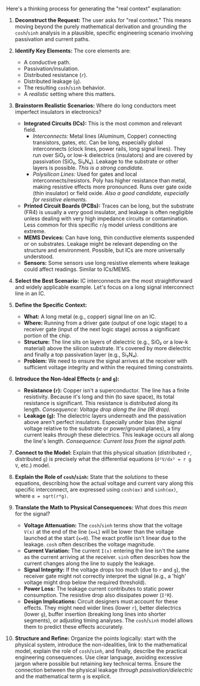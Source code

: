 Here's a thinking process for generating the "real context" explanation:

1.  **Deconstruct the Request:** The user asks for "real context." This means moving beyond the purely mathematical derivation and grounding the `cosh`/`sinh` analysis in a plausible, specific engineering scenario involving passivation and current paths.

2.  **Identify Key Elements:** The core elements are:
    *   A conductive path.
    *   Passivation/insulation.
    *   Distributed resistance (`r`).
    *   Distributed leakage (`g`).
    *   The resulting `cosh`/`sinh` behavior.
    *   A *realistic* setting where this matters.

3.  **Brainstorm Realistic Scenarios:** Where do long conductors meet imperfect insulators in electronics?
    *   **Integrated Circuits (ICs):** This is the most common and relevant field.
        *   *Interconnects:* Metal lines (Aluminum, Copper) connecting transistors, gates, etc. Can be long, especially global interconnects (clock lines, power rails, long signal lines). They run over SiO₂ or low-k dielectrics (insulators) and are covered by passivation (SiO₂, Si₃N₄). Leakage to the substrate or other layers is possible. *This is a strong candidate.*
        *   *Polysilicon Lines:* Used for gates and local interconnects/resistors. Poly has higher resistance than metal, making resistive effects more pronounced. Runs over gate oxide (thin insulator) or field oxide. *Also a good candidate, especially for resistive elements.*
    *   **Printed Circuit Boards (PCBs):** Traces can be long, but the substrate (FR4) is usually a *very* good insulator, and leakage is often negligible unless dealing with very high impedance circuits or contamination. Less common for this specific `r`/`g` model unless conditions are extreme.
    *   **MEMS Devices:** Can have long, thin conductive elements suspended or on substrates. Leakage might be relevant depending on the structure and environment. Possible, but ICs are more universally understood.
    *   **Sensors:** Some sensors use long resistive elements where leakage could affect readings. Similar to ICs/MEMS.

4.  **Select the Best Scenario:** IC interconnects are the most straightforward and widely applicable example. Let's focus on a long signal interconnect line in an IC.

5.  **Define the Specific Context:**
    *   **What:** A long metal (e.g., copper) signal line on an IC.
    *   **Where:** Running from a driver gate (output of one logic stage) to a receiver gate (input of the next logic stage) across a significant portion of the chip.
    *   **Structure:** The line sits on layers of dielectric (e.g., SiO₂ or a low-k material) above the silicon substrate. It's covered by more dielectric and finally a top passivation layer (e.g., Si₃N₄).
    *   **Problem:** We need to ensure the signal arrives at the receiver with sufficient voltage integrity and within the required timing constraints.

6.  **Introduce the Non-Ideal Effects (`r` and `g`):**
    *   **Resistance (`r`):** Copper isn't a superconductor. The line has a finite resistivity. Because it's long and thin (to save space), its total resistance is significant. This resistance is distributed along its length. *Consequence: Voltage drop along the line (IR drop).*
    *   **Leakage (`g`):** The dielectric layers underneath and the passivation above aren't perfect insulators. Especially under bias (the signal voltage relative to the substrate or power/ground planes), a tiny current leaks *through* these dielectrics. This leakage occurs all along the line's length. *Consequence: Current loss from the signal path.*

7.  **Connect to the Model:** Explain that this physical situation (distributed `r`, distributed `g`) is precisely what the differential equations (`d²V/dx² = r g V`, etc.) model.

8.  **Explain the Role of `cosh`/`sinh`:** State that the *solutions* to these equations, describing how the actual voltage and current vary along this specific interconnect, are expressed using `cosh(αx)` and `sinh(αx)`, where `α = sqrt(r*g)`.

9.  **Translate the Math to Physical Consequences:** What does this *mean* for the signal?
    *   **Voltage Attenuation:** The `cosh`/`sinh` terms show that the voltage `V(x)` at the end of the line (`x=L`) will be lower than the voltage launched at the start (`x=0`). The exact profile isn't linear due to the leakage. `cosh` often describes the voltage magnitude.
    *   **Current Variation:** The current `I(x)` entering the line isn't the same as the current arriving at the receiver. `sinh` often describes how the current changes along the line to supply the leakage.
    *   **Signal Integrity:** If the voltage drops too much (due to `r` and `g`), the receiver gate might not correctly interpret the signal (e.g., a 'high' voltage might drop below the required threshold).
    *   **Power Loss:** The leakage current contributes to static power consumption. The resistive drop also dissipates power (`I²R`).
    *   **Design Implications:** Circuit designers must account for these effects. They might need wider lines (lower `r`), better dielectrics (lower `g`), buffer insertion (breaking long lines into shorter segments), or adjusting timing analyses. The `cosh`/`sinh` model allows them to predict these effects accurately.

10. **Structure and Refine:** Organize the points logically: start with the physical system, introduce the non-idealities, link to the mathematical model, explain the role of `cosh`/`sinh`, and finally, describe the practical engineering consequences. Use clear language, avoiding excessive jargon where possible but retaining key technical terms. Ensure the connection between the physical leakage *through passivation/dielectric* and the mathematical term `g` is explicit.